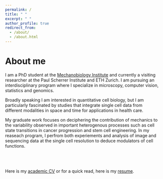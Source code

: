 ```yaml
---
permalink: /
title: " "
excerpt: " "
author_profile: true
redirect_from: 
  - /about/
  - /about.html
---
```

# About me

I am a PhD student at the [Mechanobiology Institute](https://mbi.nus.edu.sg/mechanisms/saradha-venkatachalapathy/) and currently a visiting researcher at the Paul Scherrer Institute and ETH Zurich. I am pursuing an interdisciplinary program where I specialize in microscopy, computer vision, statistics and genomics. <br/>

Broadly speaking I am interested in quantitative cell biology, but I am particularly fascinated by studies that integrate single cell data from different modalities in space and time for applications in health care. <br/>

My graduate work focuses on deciphering the contribution of mechanics to the variability observed in important heterogenous processes such as cell state transitions in cancer progression and stem cell engineering.  In my reaseach program, I perfrom both experiements and analysis of image and sequencing data at the single cell resolution to deduce modulators of cell functions. <br/>
 

<br/><br/><br/>
Here is my [academic CV](https://SaradhaVenkatachalapathy.github.io/files/Saradha_CV.pdf) or for a quick read, here is my [resume](https://SaradhaVenkatachalapathy.github.io/files/Saradha_resume.pdf).


